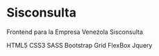# Sisconsulta
Frontend para la Empresa Venezola Sisconsulta 

HTML5
CSS3
SASS
Bootstrap Grid
FlexBox
Jquery
